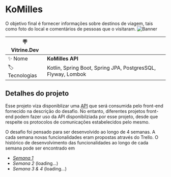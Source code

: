 # KoMilles

O objetivo final é fornecer informações sobre destinos de viagem, tais como foto do local e comentários de pessoas que o visitaram.
![Banner](https://github.com/ocartaxo/komilles/assets/23222759/acf95dd4-ee4a-45bd-81f2-ee1bebaa2cca#vitrinedev)



| :placard: Vitrine.Dev |     |
| -------------  | --- |
| :sparkles: Nome        | **KoMilles API**
| :label: Tecnologias | Kotlin, Spring Boot, Spring JPA, PostgresSQL, Flyway, Lombok

## Detalhes do projeto

Esse projeto viza disponiblizar uma [API](https://pt.wikipedia.org/wiki/Interface_de_programa%C3%A7%C3%A3o_de_aplica%C3%A7%C3%B5es)
que será consumida pelo front-end fornecido na descrição do desafio. No entanto, diferentes projetos front-end podem fazer
uso da API disponibilziada por esse projeto, desde que respeite os protocolos de comunicações estabelecidos pelo mesmo.


O desafio foi pensado para ser desenvolvido ao longo de 4 semanas. A cada semana novas funcionalidades eram propostas
através do Trello. O histórico de desenvolvimento das funcionalidades ao longo de cada semana pode ser encontrado em

- [*Semana 1*](https://github.com/ocartaxo/komilles/commits/week1)
- *Semana 2* (loading...)
- *Semana 3 & 4* (loading...)
